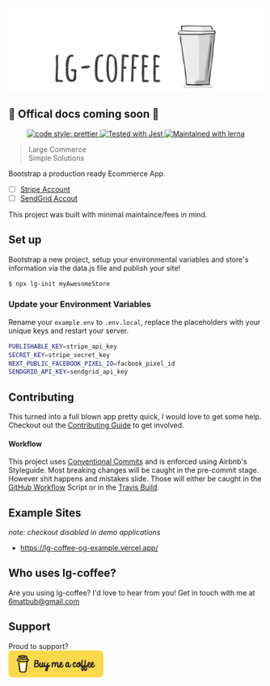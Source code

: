 <img src="/public/lg-coffee-logo.png" alt="lg-coffee" />

## :construction: Offical docs coming soon :construction: 

<p align="center">  
  <a href= "https://github.com/prettier/prettier">
    <img alt="code style: prettier" src="https://img.shields.io/badge/code_style-prettier-ff69b4.svg" />
  </a>
  
  <a href="https://github.com/facebook/jest">
    <img src="https://img.shields.io/badge/tested_with-jest-99424f.svg" alt="Tested with Jest" />
  </a>

  <a href="https://lerna.js.org/">
    <img src="https://img.shields.io/badge/maintained%20with-lerna-cc00ff.svg" alt="Maintained with lerna" />
  </a>

</p>


> Large Commerce</br>
> Simple Solutions

Bootstrap a production ready Ecommerce App.

- [ ] [Stripe Account](https://stripe.com/docs/api)
- [ ] [SendGrid Accout](https://app.sendgrid.com/)

This project was built with minimal maintaince/fees in mind. 

## Set up

Bootstrap a new project, setup your environmental variables and store's information via the data.js file and publish your site!

```bash
$ npx lg-init myAwesomeStore
```

### Update your Environment Variables

Rename your `example.env` to `.env.local`, replace the placeholders with your unique keys and restart your server.

```bash
PUBLISHABLE_KEY=stripe_api_key
SECRET_KEY=stripe_secret_key
NEXT_PUBLIC_FACEBOOK_PIXEL_ID=facbook_pixel_id
SENDGRID_API_KEY=sendgrid_api_key
```

## Contributing 

This turned into a full blown app pretty quick, I would love to get some help. Checkout out the [Contributing Guide](/CONTRIBUTING) to get involved.

#### Workflow

This project uses <a href="https://www.conventionalcommits.org/en/v1.0.0/">Conventional Commits</a> and is enforced using Airbnb's Styleguide. Most breaking changes will be caught in the pre-commit stage. However shit happens and mistakes slide. Those will either be caught in the <a href="https://github.com/hi-matbub/lg-coffee/actions">GitHub Workflow</a> Script or in the <a href="https://travis-ci.com/hi-matbub/lg-coffee">Travis Build</a>.

## Example Sites

_note: checkout disabled in demo applications_

- https://lg-coffee-og-example.vercel.app/

## Who uses lg-coffee? 

Are you using lg-coffee? I'd love to hear from you! Get in touch with me at <a href="mailto:6matbub@gmail.com">6matbub@gmail.com</a>

## Support

Proud to support? </br>
<a href="https://www.buymeacoffee.com/himatbub" target="_blank"><img src="/public/buy-me-a-coffee.png" alt="Buy Me A Coffee"></a>
